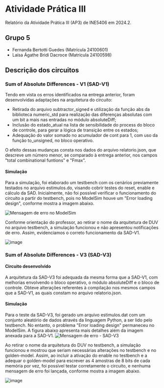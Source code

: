 # Atividade Prática III

Relatório da Atividade Prática III (AP3) de INE5406 em 2024.2. 

## Grupo 5

- Fernanda Bertotti Guedes (Matrícula 24100601)
- Laísa Ágathe Bridi Dacroce (Matrícula 24100598)

## Descrição dos circuitos

### Sum of Absolute Differences - V1 (SAD-V1)

Tendo em vista os erros identificados na entrega anterior, foram desenvolvidas adaptações na arquitetura do circuito:

- Retirada do arquivo subtractor_signed e utilização da função abs da biblioteca numeric_std para realização das diferenças absolutas com um bit a mais nas entradas no módulo absoluteDiff;
- Inclusão do estado_atual na lista de sensibilidade do process do bloco de controle, para gerar a lógica de transição entre os estados;
- Adequação do valor somado no acumulador de cont para 1, com uso da função to_unsigned, no bloco operativo.

O efeito dessas mudanças consta nos dados do arquivo relatorio.json, que descreve um número menor, se comparado à entrega anterior, nos campos "total combinational funtions" e "Fmax".

#### Simulação

Para a simulação, foi elaborado um testbench com os cenários previamente testados no arquivo estimulos.do, visando cobrir testes do reset, enable e cálculo da SAD. 
Inicialmente, não foi possível verificar o funcionamento do circuito a partir do testbench, pois no ModelSim houve um "Error loading design", conforme mostra a imagem abaixo.

![Mensagem de erro no ModelSim](https://github.com/user-attachments/assets/40944da7-74e4-46df-b3da-9c5f2b703bdf)

Conforme orientação do professor, ao retirar o nome da arquitetura de DUV no arquivo testbench, a simulação funcionou e não apresentou notificações de erro. Assim, evidenciamos o correto funcionamento da SAD-V1.

![image](https://github.com/user-attachments/assets/8ebfb1cd-ce48-4458-956c-5ed4d35db423)

### Sum of Absolute Differences - V3 (SAD-V3)

#### Circuito desenvolvido

A arquitetura da SAD-V3 foi adequada da mesma forma que a SAD-V1, com melhorias envolvendo o bloco operativo, o módulo absoluteDiff e o bloco de controle. Obteve alterações referentes à compilação nos mesmos campos que a SAD-V1, as quais constam no arquivo relatorio.json.

#### Simulação

Para o teste da SAD-V3, foi gerado um arquivo estimulos.dat com um conjunto aleatório de dados através da linguagem Python, a ser lido pelo testbench.
No entanto, o problema "Error loading design" permaneceu no ModelSim. A figura abaixo apresenta mais detalhes além da imagem anexada para a SAD-V1. 
![Mensagem de erro - SAD-V3](https://github.com/user-attachments/assets/056db99d-0a98-4649-a6ff-b138b8e3e600)

Ao retirar o nome da arquitetura do DUV no testbench, a simulação funcionou e mostrou que seriam necessárias alterações no testbench e no golden-model. Assim, ao incluir a ativação do enable no testbench e a adequar o golden-model para escrever as 4 amostras de 8 bits de cada memória por vez, foi possível testar corretamente o circuito, e nenhuma mensagem de erro foi lançada, conforme mostra a imagem abaixo.

![image](https://github.com/user-attachments/assets/a2e04fd8-c15a-45f0-ba87-b43d60e0d4e4)



